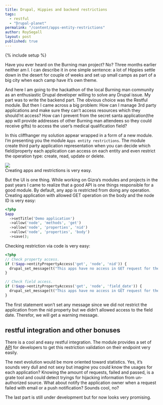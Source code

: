 ```yaml
---
title: Drupal, Hippies and backend restrictions
tags:
  - restful
  - "Drupal-planet"
permalink: "/content/apps-entity-restrictions"
author: RoySegall
layout: post
published: true
---
```


{% include setup %}

Have you ever heard on the Burning man project? No? Three months earlier neither
am I. I can describe it in one simple sentence: a lot of Hippies settle down in
the desert for couple of weeks and set up small camps as part of a big city when
each camp have it’s own theme.

And here I am going to the hackathon of the local Burning man community as an
enthusiastic Drupal developer willing to solve any Drupal issue. My part was to
write the backend part. The obvious choice was the Restful module. But then I
came across a big problem: How can I manage 3rd party applications and make sure
they can’t access resources which they should’nt access? How can I prevent from
the secret santa application(the app will provide addresses of other Burning man
attendees so they could receive gifts) to access the user’s medical qualification
field?

<!-- more -->

In this cliffhanger my solution appear wrapped in a form of a new module. I’m
presenting you the module `Apps entity restrictions`. The module create third
party application representation when you can decide which field/property each
application can access on each entity and even restrict the operation type:
create, read, update or delete.

<div class="thumbnail">
  <img src="{{BASE_PATH}}/assets/images/posts/apps-entity-restrictions/aer.gif">
  <div class="caption">Creating apps and restrictions is very easy.</div>
</div>

But the UI is one thing. While working on Gizra’s modules and projects in the
past years I came to realize that a good API is one things responsible for a
good module. By default, any app is restricted from doing any operation. Creating
application with allowed GET operation on the body and the node ID is very easy:

```php
<?php
$app
  ->setTitle('Demo application')
  ->allow('node', 'methods', 'get')
  ->allow('node', 'properties', 'nid')
  ->allow('node', 'properties', 'body')
  ->save();
```

Checking restriction via code is very easy:

```php
<?php
// Check property access.
if (!$app->entityPropertyAccess('get', 'node', 'nid')) {
  drupal_set_message(t("This apps have no access in GET request for the node's nid.", 'error'));
}

// Check field access.
if (!$app->entityPropertyAccess('get', 'node', 'field_date')) {
  drupal_set_message(t("This apps have no access in GET request for the node's date field.", 'error'));
}
```

The first statement won’t set any message since we did not restrict the
application from the nid property but we didn’t allowed access to the field date.
Therefor, we will get a warning message.

## restful integration and other bonuses

There is a cool and easy restful integration. The module provides a set of
[API](https://github.com/RoySegall/apps_entity_restrictions#restful-integration)
for developers to get this restriction validation on their endpoint very easily.

The next evolution would be more oriented toward statistics. Yes, it’s sounds
very dull and not sexy but imagine you could know the usages for each
application? Knowing the amount of requests, failed and passed, is a grate tool
and could detect tryings for hijacking information from un-authorized source.
What about notify the application owner when a request failed with email or a
push notification? Sounds cool, no?

The last part is still under development but for now looks very promising.
